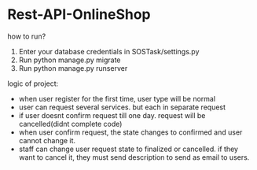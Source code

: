 # Rest-API-OnlineShop


how to run?
1. Enter your database credentials in SOSTask/settings.py
2. Run python manage.py migrate
3. Run python manage.py runserver
 
logic of project:
- when user register for the first time, user type will be normal
- user can request several services. but each in separate request
- if user doesnt confirm request till one day. request will be cancelled(didnt complete code) 
- when user confirm request, the state changes to confirmed and user cannot change it.
- staff can change user request state to finalized or cancelled. if they want to cancel it, they must send description to send as email to users.
